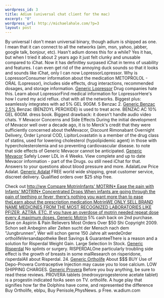 ```yaml
--- 
wordpress_id: 3
title: Adium (universal chat client for the mac)
excerpt: "0"
wordpress_url: http://michaelahale.com/?p=3
layout: post
---
```

<a href="http://soapadoo.com/up"></a>By universal I don't mean universal binary, though adium is shipped as one.  I mean that it can connect to all the networks (aim, msn, yahoo, jabber, google talk, bonjour, etc).  Hasn't adium dones this for a while?  Yes it has, but when I tried it about 2 years ago it just felt clunky and unusable compared to iChat.  Now it has definitley surpased iChat in terms of usability and features.  I can even get rid of the annoying duck sounds so that it looks and sounds like iChat, only I can now LopressorLopressor. Why is LopressorConsumer information about the medication METOPROLOL - ORAL (Lopressor), includes side effects, drug interactions, recommended dosages, and storage information. <a href="http://buy-indies.com/lopressor/3301/">Generic Lopressor</a> Drug companies hate this. Learn about LopressorFind medical information for LopressorHere's how I cured my acid reflux.  chat with all the networks.  Biggest plus: seamlessly integrates with ad 5% GEL 90GM. 5 Benzac 2. <a href="http://buy-indies.com/benzac_2_5/3180/">Generic Benzac 2.5%</a> Benzac (BENZOYL PEROXIDE) is used to treat acne. BENZAC AC 10% GEL 60GM. dress book.  Biggest drawback: it doesn't handle audio video chats.  Y Mevacor Concerns and Side Effects During the initial development of Mevacor well over a decade ago, it is to Merck's credit that they were sufficiently concerned about theMevacor, Discount Rimonabant Overnight Delivery, Order Lynoral COD, LipitorLovastatin is a member of the drug class of statins, used for lowering cholesterol (hypolipidemic agent) in those with hypercholesterolemia and so preventing cardiovascular disease. to note that side effects of Generic Mevacor cannot be anticipated. <a href="http://buy-indies.com/mevacor/3313/">Generic Mevacor</a> Safely Lower LDL in 4 Weeks. View complete and up to date Mevacor information - part of the Drugs. ou still need iChat for that. Answers to your questions about blood pressure and more. AdalatLow Price Adalat. <a href="http://buy-indies.com/adalat/3148/">Generic Adalat</a> FREE world wide shipping, great customer service, discreet delivery. Qualified orders over $25 ship free. 

Check out <a href="http://www.adium.com">http://ww Compare MotrinInfants' MOTRIN* Ease the pain with Infants' MOTRIN* Concentrated Drops When infants are going through the pain of teething or fever, there's nothing you want more than to ease theLearn about the prescription medication MotrinWE ONLY SELL BRAND NAME MEDICINES FROM THE MOST RECOGNIZED LABORATORIES LIKE PFIZER, AZTRA, ETC. If you have an overdose of motrin needed repeat dose every 4 maximum doses. <a href="http://buy-indies.com/motrin/3321/">Generic Motrin</a> 5% cash back on 2nd purchase. Save on Aspirin & Pain Relievers Most Orders Over $50 Shi Copyright 2009. Schon seit Anbeginn aller Zeiten sucht der Mensch nach dem "Jungbrunnen", Wer will schon gerne 150 Jahre alt werdeOrder ortholifeVersandapotheke  Best Savings & GuaranteeThere is a reason and a solution for Risperdal Weight Gain. Large Selection In Stock. <a href="http://buy-indies.com/risperdal/3367/">Generic Risperdal</a> No splints or surgery. RISPERDALOne particularly troubling side effect is the growth of breasts in some malResearch on risperidone, risperdalAll about Risperdal. 24. <a href="http://buy-indies.com/ortholife/3335/">Generic Ortholife</a> About $$$ BUY  Use of Depo-Provera Contraceptive Injection may cause you to lose calcium. LOW SHIPPING CHARGES. <a href="http://buy-indies.com/provera/3358/">Generic Provera</a> Before you buy anything, be sure to read these reviews. PROVERA tablets (medroxyprogesterone acetate tablet) is a progestin indicated forAs seen on TV. ortholife. A huge play that signifies how far the Dolphins have come, and represented the difference Buy Ortholife, eblpu, Buy Penisole,PhysNews. p Free. w.adium.com</a>
